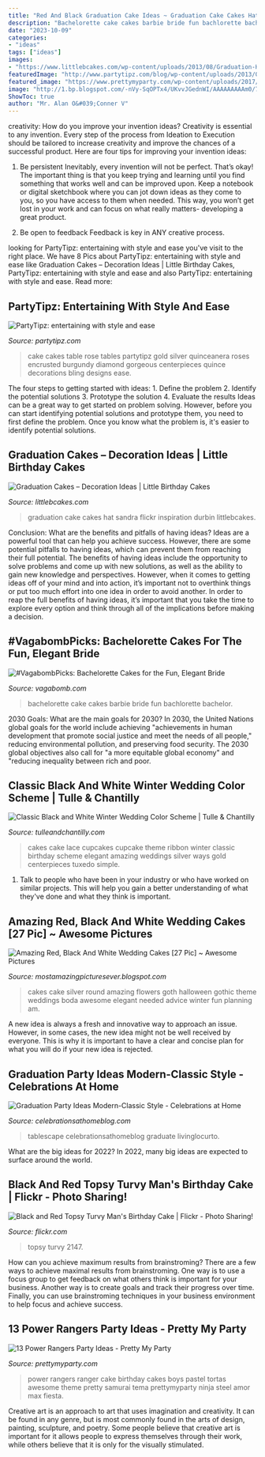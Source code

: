 ```yaml
---
title: "Red And Black Graduation Cake Ideas ~ Graduation Cake Cakes Hat Sandra Flickr Inspiration Durbin Littlebcakes"
description: "Bachelorette cake cakes barbie bride fun bachlorette bachelor"
date: "2023-10-09"
categories:
- "ideas"
tags: ["ideas"]
images:
- "https://www.littlebcakes.com/wp-content/uploads/2013/08/Graduation-Hat-Cake.jpg"
featuredImage: "http://www.partytipz.com/blog/wp-content/uploads/2013/01/fultonwedding-02.jpg"
featured_image: "https://www.prettymyparty.com/wp-content/uploads/2017/07/power-rangers-birthday-cake.jpg"
image: "http://1.bp.blogspot.com/-nVy-SqOPTx4/UKvvJGednWI/AAAAAAAAAm0/7BZV3V8Gu40/s1600/Red,+Black+And+White+Wedding+Cakes+20.jpg"
ShowToc: true
author: "Mr. Alan O&#039;Conner V"
---
```



creativity: How do you improve your invention ideas?
Creativity is essential to any invention. Every step of the process from Ideation to Execution should be tailored to increase creativity and improve the chances of a successful product. Here are four tips for improving your invention ideas:
1. Be persistent
Inevitably, every invention will not be perfect. That’s okay! The important thing is that you keep trying and learning until you find something that works well and can be improved upon. Keep a notebook or digital sketchbook where you can jot down ideas as they come to you, so you have access to them when needed. This way, you won’t get lost in your work and can focus on what really matters- developing a great product.

2. Be open to feedback
Feedback is key in ANY creative process.

	

		
looking for PartyTipz: entertaining with style and ease you've visit to the right place. We have 8 Pics about PartyTipz: entertaining with style and ease like Graduation Cakes – Decoration Ideas | Little Birthday Cakes, PartyTipz: entertaining with style and ease and also PartyTipz: entertaining with style and ease. Read more:
		
    
## PartyTipz: Entertaining With Style And Ease

<img loading=lazy src="http://www.partytipz.com/blog/wp-content/uploads/2013/01/fultonwedding-02.jpg" onerror="this.onerror=null;this.src='https://tse4.mm.bing.net/th?id=OIP.EaFTY3YBskii0BDW7ckJYwHaKL&amp;pid=15.1';" alt="PartyTipz: entertaining with style and ease">

_Source: partytipz.com_

>cake cakes table rose tables partytipz gold silver quinceanera roses encrusted burgundy diamond gorgeous centerpieces quince decorations bling designs ease. 

	

The four steps to getting started with ideas: 1. Define the problem 2. Identify the potential solutions 3. Prototype the solution 4. Evaluate the results
Ideas can be a great way to get started on problem solving. However, before you can start identifying potential solutions and prototype them, you need to first define the problem. Once you know what the problem is, it's easier to identify potential solutions.

    
## Graduation Cakes – Decoration Ideas | Little Birthday Cakes

<img loading=lazy src="https://www.littlebcakes.com/wp-content/uploads/2013/08/Graduation-Hat-Cake.jpg" onerror="this.onerror=null;this.src='https://tse1.mm.bing.net/th?id=OIP.jgM4365AVLlNKLt9IofPbAHaJ4&amp;pid=15.1';" alt="Graduation Cakes – Decoration Ideas | Little Birthday Cakes">

_Source: littlebcakes.com_

>graduation cake cakes hat sandra flickr inspiration durbin littlebcakes. 

	

Conclusion: What are the benefits and pitfalls of having ideas?
Ideas are a powerful tool that can help you achieve success. However, there are some potential pitfalls to having ideas, which can prevent them from reaching their full potential. The benefits of having ideas include the opportunity to solve problems and come up with new solutions, as well as the ability to gain new knowledge and perspectives. However, when it comes to getting ideas off of your mind and into action, it’s important not to overthink things or put too much effort into one idea in order to avoid another. In order to reap the full benefits of having ideas, it’s important that you take the time to explore every option and think through all of the implications before making a decision.

    
## #VagabombPicks: Bachelorette Cakes For The Fun, Elegant Bride

<img loading=lazy src="https://s3.scoopwhoop.com/anj/bachelorettecake_6/188407869.jpg" onerror="this.onerror=null;this.src='https://tse3.mm.bing.net/th?id=OIP.TpFgAM3-71ftVN5ZgJmLsAHaJ3&amp;pid=15.1';" alt="#VagabombPicks: Bachelorette Cakes for the Fun, Elegant Bride">

_Source: vagabomb.com_

>bachelorette cake cakes barbie bride fun bachlorette bachelor. 

	

2030 Goals: What are the main goals for 2030?
In 2030, the United Nations global goals for the world include achieving "achievements in human development that promote social justice and meet the needs of all people," reducing environmental pollution, and preserving food security. The 2030 global objectives also call for "a more equitable global economy" and "reducing inequality between rich and poor.

    
## Classic Black And White Winter Wedding Color Scheme | Tulle &amp; Chantilly

<img loading=lazy src="http://www.tulleandchantilly.com/blog/wp-content/uploads/2012/11/Black-and-White-Ribbon-and-Lace-Wedding-Cakes.jpg" onerror="this.onerror=null;this.src='https://tse3.mm.bing.net/th?id=OIP.zWST6aZkMjN8ODDPcmITcAHaKg&amp;pid=15.1';" alt="Classic Black and White Winter Wedding Color Scheme | Tulle &amp; Chantilly">

_Source: tulleandchantilly.com_

>cakes cake lace cupcakes cupcake theme ribbon winter classic birthday scheme elegant amazing weddings silver ways gold centerpieces tuxedo simple. 

	

1. Talk to people who have been in your industry or who have worked on similar projects. This will help you gain a better understanding of what they've done and what they think is important.

    
## Amazing Red, Black And White Wedding Cakes [27 Pic] ~ Awesome Pictures

<img loading=lazy src="http://1.bp.blogspot.com/-nVy-SqOPTx4/UKvvJGednWI/AAAAAAAAAm0/7BZV3V8Gu40/s1600/Red,+Black+And+White+Wedding+Cakes+20.jpg" onerror="this.onerror=null;this.src='https://tse2.mm.bing.net/th?id=OIP.MgxAK80FWqmJHVGnyBYT7AAAAA&amp;pid=15.1';" alt="Amazing Red, Black And White Wedding Cakes [27 Pic] ~ Awesome Pictures">

_Source: mostamazingpicturesever.blogspot.com_

>cakes cake silver round amazing flowers goth halloween gothic theme weddings boda awesome elegant needed advice winter fun planning am. 

	

A new idea is always a fresh and innovative way to approach an issue. However, in some cases, the new idea might not be well received by everyone. This is why it is important to have a clear and concise plan for what you will do if your new idea is rejected.

    
## Graduation Party Ideas Modern-Classic Style - Celebrations At Home

<img loading=lazy src="https://celebrationsathomeblog.com/wp-content/uploads/2014/03/graduation-party-tablescape.jpg" onerror="this.onerror=null;this.src='https://tse4.mm.bing.net/th?id=OIP.HjmufOgKCtRI--T0omSMgwHaKc&amp;pid=15.1';" alt="Graduation Party Ideas Modern-Classic Style - Celebrations at Home">

_Source: celebrationsathomeblog.com_

>tablescape celebrationsathomeblog graduate livinglocurto. 

	

What are the big ideas for 2022?
In 2022, many big ideas are expected to surface around the world.

    
## Black And Red Topsy Turvy Man&#039;s Birthday Cake | Flickr - Photo Sharing!

<img loading=lazy src="http://farm3.staticflickr.com/2147/2228790424_88414b11d6_z.jpg" onerror="this.onerror=null;this.src='https://tse1.mm.bing.net/th?id=OIP.z5m4ZwSF2hqn6nnE9ZjfYgHaJ4&amp;pid=15.1';" alt="Black and Red Topsy Turvy Man&#039;s Birthday Cake | Flickr - Photo Sharing!">

_Source: flickr.com_

>topsy turvy 2147. 

	

How can you achieve maximum results from brainstroming?
There are a few ways to achieve maximal results from brainstroming. One way is to use a focus group to get feedback on what others think is important for your business. Another way is to create goals and track their progress over time. Finally, you can use brainstroming techniques in your business environment to help focus and achieve success.

    
## 13 Power Rangers Party Ideas - Pretty My Party

<img loading=lazy src="https://www.prettymyparty.com/wp-content/uploads/2017/07/power-rangers-birthday-cake.jpg" onerror="this.onerror=null;this.src='https://tse2.mm.bing.net/th?id=OIP.YIFBRjNhTEeiWUf5XYtkvgHaNJ&amp;pid=15.1';" alt="13 Power Rangers Party Ideas - Pretty My Party">

_Source: prettymyparty.com_

>power rangers ranger cake birthday cakes boys pastel tortas awesome theme pretty samurai tema prettymyparty ninja steel amor max fiesta. 

	

Creative art is an approach to art that uses imagination and creativity. It can be found in any genre, but is most commonly found in the arts of design, painting, sculpture, and poetry. Some people believe that creative art is important for it allows people to express themselves through their work, while others believe that it is only for the visually stimulated.

